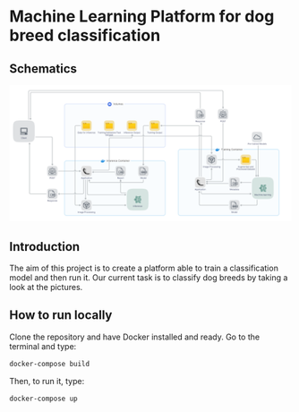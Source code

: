 # Machine Learning Platform for dog breed classification

## Schematics

![](resources/schematics.png "")

## Introduction

The aim of this project is to create a platform able to train a classification model and then run it. Our current task is to classify dog breeds by taking a look at the pictures.

## How to run locally

Clone the repository and have Docker installed and ready. Go to the terminal and type:

```bash
docker-compose build
```

Then, to run it, type:

```bash
docker-compose up
```
